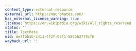 ```yaml
---
content_type: external-resource
external_url: http://macromates.com/
has_external_license_warning: true
license: https://en.wikipedia.org/wiki/All_rights_reserved
status: ''
title: TextMate
uid: ee7fbb1b-2411-4f2f-97f1-587bb2779cf6
wayback_url: ''
---
```

